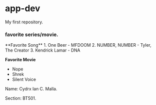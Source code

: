 # app-dev
My first repository.

<h3>favorite series/movie.</h3>
**Favorite Song**
1. One Beer - MFDOOM
2. NUMBER, NUMBER - Tyler, The Creator 
3. Kendrick Lamar - DNA

**Favorite Movie**
- Nope
- Shrek
- Silent Voice

<p>Name: Cydrx Ian C. Malla.</p>
<p>Section: BT501.</p>
